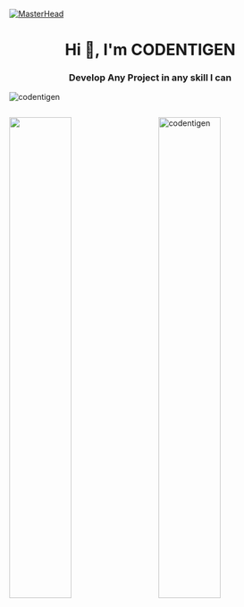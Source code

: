[![MasterHead](https://1.bp.blogspot.com/-7A4WynwLsMw/XbBpCXG8fHI/AAAAAAAAMt4/uOa1bpLskYgrwGbllhSu2SDj_Mig8SXJQCLcBGAsYHQ/s1600/2000_600px.gif)](https://rishavchanda.io)
<h1 align="center">Hi 👋, I'm CODENTIGEN</h1>
<h3 align="center">Develop Any Project in any skill I can</h3>

<p align="left"> <img src="https://komarev.com/ghpvc/?username=codentigen&label=Profile%20views&color=0e75b6&style=flat" alt="codentigen" />

<p align="left"> <a href="https://twitter.com/" target="blank"><img src="https://img.shields.io/twitter/follow/?logo=twitter&style=for-the-badge" alt="" /></a> </p>

<img align="left" width="47%" src="https://github-readme-stats.vercel.app/api?username=codentigen&show_icons=true&theme=radical"/>

<img align="right" width="47%" src="https://github-readme-streak-stats.herokuapp.com/?user=codentigen&" alt="codentigen" />





<!---
codentigen/codentigen is a ✨ special ✨ repository because its `README.md` (this file) appears on your GitHub profile.
You can click the Preview link to take a look at your changes.
--->
